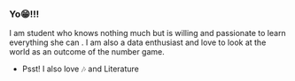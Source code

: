 ### Yo😁!!!
 I am student who knows nothing much but is willing and passionate to learn everything she can .
 I am also a data enthusiast and love to look at the world as an outcome of the number game.
 - Psst! I also love 🎶 and Literature 
